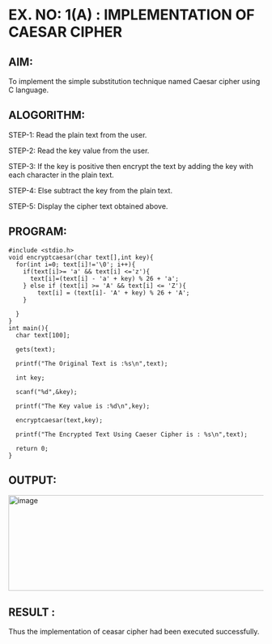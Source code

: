 # EX. NO: 1(A) : IMPLEMENTATION OF CAESAR CIPHER

## AIM:
To implement the simple substitution technique named Caesar cipher using C language.

## ALOGORITHM:

STEP-1: Read the plain text from the user.

STEP-2: Read the key value from the user.

STEP-3: If the key is positive then encrypt the text by adding the key with each character in the plain text.

STEP-4: Else subtract the key from the plain text.

STEP-5: Display the cipher text obtained above.

## PROGRAM:
    #include <stdio.h>
    void encryptcaesar(char text[],int key){
      for(int i=0; text[i]!='\0'; i++){
        if(text[i]>= 'a' && text[i] <='z'){
          text[i]=(text[i] - 'a' + key) % 26 + 'a';
        } else if (text[i] >= 'A' && text[i] <= 'Z'){
            text[i] = (text[i]- 'A' + key) % 26 + 'A';
        }
        
      }
    }
    int main(){
      char text[100];
      
      gets(text);
      
      printf("The Original Text is :%s\n",text);
      
      int key;
      
      scanf("%d",&key);
      
      printf("The Key value is :%d\n",key);
      
      encryptcaesar(text,key);
      
      printf("The Encrypted Text Using Caeser Cipher is : %s\n",text);
      
      return 0;
    }
## OUTPUT:

<img width="614" height="189" alt="image" src="https://github.com/user-attachments/assets/892d47fc-2306-4908-b168-577200e6f18d" />

## RESULT :
 Thus the implementation of ceasar cipher had been executed successfully.
